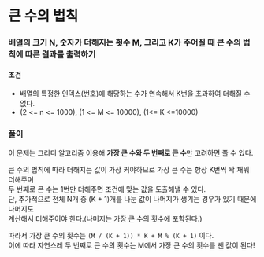 # 큰 수의 법칙
### 배열의 크기 N, 숫자가 더해지는 횟수 M, 그리고 K가 주어질 때 큰 수의 법칙에 따른 결과를 출력하기
#### 조건
- 배열의 특정한 인덱스(번호)에 해당하는 수가 연속해서 K번을 초과하여 더해질 수 없다.
- (2 <= n <= 1000), (1 <= M <= 10000), (1<= K <=10000)
### 풀이
이 문제는 그리디 알고리즘 이용해 **가장 큰 수와 두 번째로 큰 수**만 고려하면 풀 수 있다.  

큰 수의 법칙에 따라 더해지는 값이 가장 커야하므로 가장 큰 수는 항상 K번씩 꽉 채워 더해주며    
두 번째로 큰 수는 1번만 더해주면 조건에 맞는 값을 도출해낼 수 있다.  
단, 추가적으로 전체 N개 중 (K + 1)개를 나눈 값이 나머지가 생기는 경우가 있기 때문에 나머지도  
계산해서 더해주어야 한다.(나머지는 가장 큰 수의 횟수에 포함된다.)

따라서 가장 큰 수의 횟수는 ```(M / (K + 1)) * K + M % (K + 1)``` 이다.  
이에 따라 자연스레 두 번째로 큰 수의 횟수는 M에서 가장 큰 수의 횟수를 뺀 값이 된다!